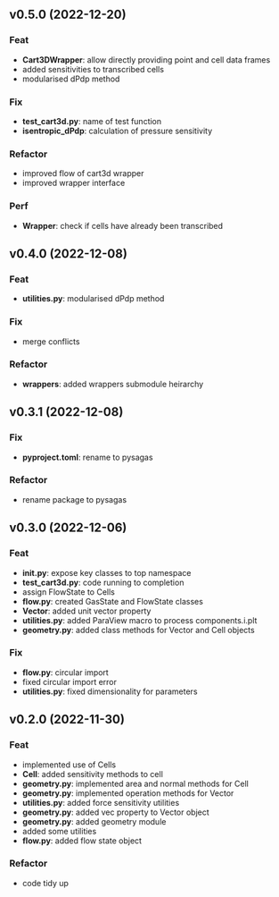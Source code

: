 ## v0.5.0 (2022-12-20)

### Feat

- **Cart3DWrapper**: allow directly providing point and cell data frames
- added sensitivities to transcribed cells
- modularised dPdp method

### Fix

- **test_cart3d.py**: name of test function
- **isentropic_dPdp**: calculation of pressure sensitivity

### Refactor

- improved flow of cart3d wrapper
- improved wrapper interface

### Perf

- **Wrapper**: check if cells have already been transcribed

## v0.4.0 (2022-12-08)

### Feat

- **utilities.py**: modularised dPdp method

### Fix

- merge conflicts

### Refactor

- **wrappers**: added wrappers submodule heirarchy

## v0.3.1 (2022-12-08)

### Fix

- **pyproject.toml**: rename to pysagas

### Refactor

- rename package to pysagas

## v0.3.0 (2022-12-06)

### Feat

- **__init__.py**: expose key classes to top namespace
- **test_cart3d.py**: code running to completion
- assign FlowState to Cells
- **flow.py**: created GasState and FlowState classes
- **Vector**: added unit vector property
- **utilities.py**: added ParaView macro to process components.i.plt
- **geometry.py**: added class methods for Vector and Cell objects

### Fix

- **flow.py**: circular import
- fixed circular import error
- **utilities.py**: fixed dimensionality for parameters

## v0.2.0 (2022-11-30)

### Feat

- implemented use of Cells
- **Cell**: added sensitivity methods to cell
- **geometry.py**: implemented area and normal methods for Cell
- **geometry.py**: implemented operation methods for Vector
- **utilities.py**: added force sensitivity utilities
- **geometry.py**: added vec property to Vector object
- **geometry.py**: added geometry module
- added some utilities
- **flow.py**: added flow state object

### Refactor

- code tidy up
